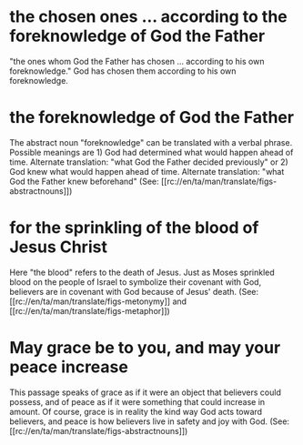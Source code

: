 # the chosen ones ... according to the foreknowledge of God the Father

"the ones whom God the Father has chosen ... according to his own foreknowledge." God has chosen them according to his own foreknowledge.

# the foreknowledge of God the Father

The abstract noun "foreknowledge" can be translated with a verbal phrase. Possible meanings are 1) God had determined what would happen ahead of time. Alternate translation: "what God the Father decided previously" or 2) God knew what would happen ahead of time. Alternate translation: "what God the Father knew beforehand" (See: [[rc://en/ta/man/translate/figs-abstractnouns]])

# for the sprinkling of the blood of Jesus Christ

Here "the blood" refers to the death of Jesus. Just as Moses sprinkled blood on the people of Israel to symbolize their covenant with God, believers are in covenant with God because of Jesus' death. (See: [[rc://en/ta/man/translate/figs-metonymy]] and [[rc://en/ta/man/translate/figs-metaphor]])

# May grace be to you, and may your peace increase

This passage speaks of grace as if it were an object that believers could possess, and of peace as if it were something that could increase in amount. Of course, grace is in reality the kind way God acts toward believers, and peace is how believers live in safety and joy with God. (See: [[rc://en/ta/man/translate/figs-abstractnouns]])

